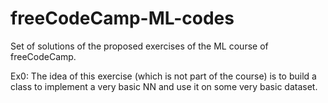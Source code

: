 # freeCodeCamp-ML-codes

Set of solutions of the proposed exercises of the ML course of freeCodeCamp. 

Ex0: The idea of this exercise (which is not part of the course) is to build a class to implement a very basic NN and use it on some very basic dataset. 

